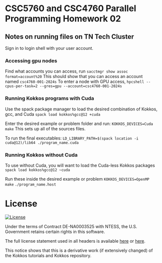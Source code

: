 # CSC5760 and CSC4760 Parallel Programming Homework 02

## Notes on running files on TN Tech Cluster
Sign in to login shell with your user account. 

### Accessing gpu nodes
Find what accounts you can access, run 
`sacctmgr show assoc format=account%20`
This should show that you can access an account named `csc4760-001-2024s`
To enter a node with GPU access, 
`hpcshell --cpus-per-task=2 --gres=gpu --account=csc4760-001-2024s`

### Running Kokkos programs with Cuda
Use the spack package manager to load the desired combination of Kokkos, gcc, and Cuda
`spack load kokkos%gcc@12 +cuda`

Enter the desired example or problem folder and run: 
`KOKKOS_DEVICES=Cuda    make`
This sets up all of the sources files.

To run the final executables:
`LD_LIBRARY_PATH=$(spack location -i cuda@12)/lib64 ./program_name.cuda`

### Running Kokkos without Cuda
To use without Cuda, you will want to load the Cuda-less Kokkos packages
`spack load kokkos%gcc@12 ~cuda`

Run these inside the desired example or problem
`KOKKOS_DEVICES=OpenMP    make`
`./program_name.host`
# License

[![License](https://img.shields.io/badge/License-BSD%203--Clause-blue.svg)](https://opensource.org/licenses/BSD-3-Clause)

Under the terms of Contract DE-NA0003525 with NTESS,
the U.S. Government retains certain rights in this software.

The full license statement used in all headers is available [here](https://kokkos.github.io/kokkos-core-wiki/license.html) or
[here](https://github.com/kokkos/kokkos/blob/master/LICENSE).

This notice shows that this is a derivative work (if extensively changed) of the Kokkos tutorials and Kokkos repository. 
